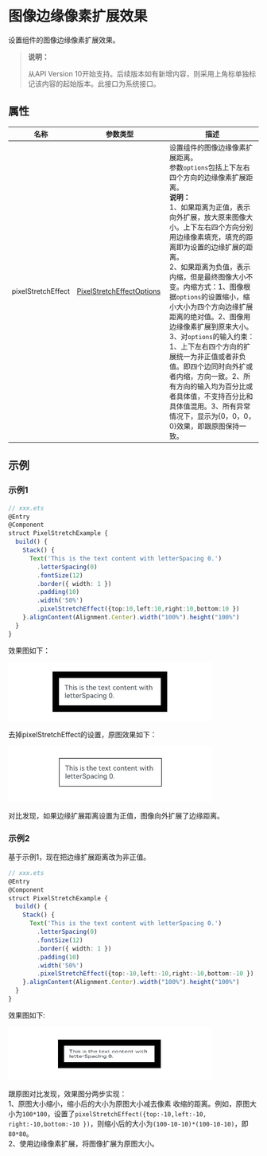 # 图像边缘像素扩展效果

设置组件的图像边缘像素扩展效果。

>  **说明：**
>
>  从API Version 10开始支持。后续版本如有新增内容，则采用上角标单独标记该内容的起始版本。此接口为系统接口。

## 属性

| 名称 | 参数类型 | 描述 |
| -------- | -------- | -------- |
| pixelStretchEffect | [PixelStretchEffectOptions](ts-types.md#PixelStretchEffectOptions)&nbsp;| 设置组件的图像边缘像素扩展距离。<br>参数`options`包括上下左右四个方向的边缘像素扩展距离。<br>**说明：**<br>1、如果距离为正值，表示向外扩展，放大原来图像大小。上下左右四个方向分别用边缘像素填充，填充的距离即为设置的边缘扩展的距离。<br>2、如果距离为负值，表示内缩，但是最终图像大小不变。内缩方式：1、图像根据`options`的设置缩小，缩小大小为四个方向边缘扩展距离的绝对值。2、图像用边缘像素扩展到原来大小。<br>3、对`options`的输入约束：1、上下左右四个方向的扩展统一为非正值或者非负值。即四个边同时向外扩或者内缩，方向一致。2、所有方向的输入均为百分比或者具体值，不支持百分比和具体值混用。3、所有异常情况下，显示为{0，0，0，0}效果，即跟原图保持一致。|

## 示例

### 示例1

```ts
// xxx.ets
@Entry
@Component
struct PixelStretchExample {
  build() {
    Stack() {
      Text('This is the text content with letterSpacing 0.')
        .letterSpacing(0)
        .fontSize(12)
        .border({ width: 1 })
        .padding(10)
        .width('50%')
        .pixelStretchEffect({top:10,left:10,right:10,bottom:10 })
    }.alignContent(Alignment.Center).width("100%").height("100%")
  }
}

```
效果图如下：

![textPixelStretch1](figures/textPixelStretch1.png)

去掉pixelStretchEffect的设置，原图效果如下：

![textPixelStretch2](figures/textPixelStretch2.png)

对比发现，如果边缘扩展距离设置为正值，图像向外扩展了边缘距离。

### 示例2

基于示例1，现在把边缘扩展距离改为非正值。

```ts
// xxx.ets
@Entry
@Component
struct PixelStretchExample {
  build() {
    Stack() {
      Text('This is the text content with letterSpacing 0.')
        .letterSpacing(0)
        .fontSize(12)
        .border({ width: 1 })
        .padding(10)
        .width('50%')
        .pixelStretchEffect({top:-10,left:-10,right:-10,bottom:-10 })
    }.alignContent(Alignment.Center).width("100%").height("100%")
  }
}
```
效果图如下:

![textPixelStretch3](figures/textPixelStretch3.png)

跟原图对比发现，效果图分两步实现：<br>1、原图大小缩小，缩小后的大小为原图大小减去像素
收缩的距离。例如，原图大小为`100*100`，设置了`pixelStretchEffect({top:-10,left:-10,
right:-10,bottom:-10 })`，则缩小后的大小为`(100-10-10)*(100-10-10)`，即`80*80`。<br>2、使用边缘像素扩展，将图像扩展为原图大小。
